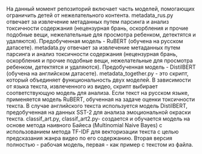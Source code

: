 На данный момент репозиторий включает часть моделей, помогающих ограничить детей от нежелательного контента.
metadata_rus.py отвечает за извлечение метаданных путем парсинга и анализ токсичности содержания (нецензурная брань, оскорбления и прочие подобные вещи, нежелательные для просмотра ребенком, детектятся и удаляются). Предобученная модель - RuBERT (обучена на русском датасете).
metadata.py отвечает за извлечение метаданных путем парсинга и анализ токсичности содержания (нецензурная брань, оскорбления и прочие подобные вещи, нежелательные для просмотра ребенком, детектятся и удаляются). Предобученная модель - DistilBERT (обучена на английском датасете).
metadata_together.py - это скрипт, который объединяет функциональность двух моделей. В зависимости от языка текста, извлеченного из видео, скрипт выбирает соответствующую модель для анализа. Если текст на русском языке, применяется модель RuBERT, обученная на задаче оценки токсичности текста. В случае английского текста используется модель DistilBERT, предобученная на данных SST-2 для анализа эмоциональной окраски текста.
classif_art.py,  classif_art2.py- создается и обучается модель на основе метода наивного Байеса (Multinomial Naive Bayes) с использованием метода TF-IDF для векторизации текста с целью предсказания жанра видео по его содержанию.
Вторая версия полностью - рабочая модель, первая - как пример с текстом из файла.

